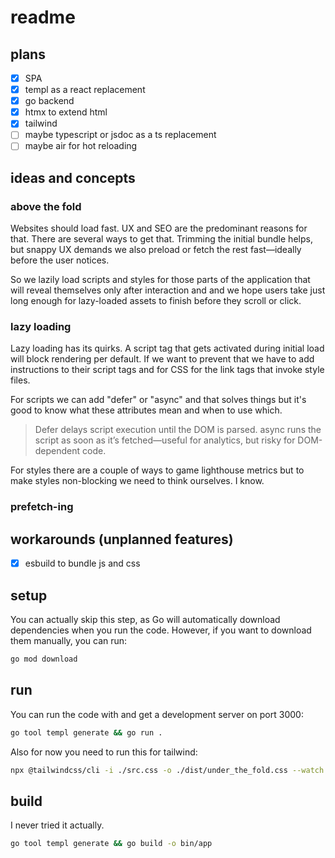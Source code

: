 # readme

## plans

- [x] SPA
- [x] templ as a react replacement
- [x] go backend
- [x] htmx to extend html
- [x] tailwind
- [ ] maybe typescript or jsdoc as a ts replacement
- [ ] maybe air for hot reloading

## ideas and concepts

### above the fold

Websites should load fast. UX and SEO are the predominant reasons for that. There are several ways to get that. Trimming the initial bundle helps, but snappy UX demands we also preload or fetch the rest fast—ideally before the user notices.

So we lazily load scripts and styles for those parts of the application that will reveal themselves only after interaction and and we hope users take just long enough for lazy-loaded assets to finish before they scroll or click.

### lazy loading

Lazy loading has its quirks. A script tag that gets activated during initial load will block rendering per default. If we want to prevent that we have to add instructions to their script tags and for CSS for the link tags that invoke style files.

For scripts we can add "defer" or "async" and that solves things but it's good to know what these attributes mean and when to use which.

> Defer delays script execution until the DOM is parsed. async runs the script as soon as it’s fetched—useful for analytics, but risky for DOM-dependent code.

For styles there are a couple of ways to game lighthouse metrics but to make styles non-blocking we need to think ourselves. I know.

### prefetch-ing

## workarounds (unplanned features)

- [x] esbuild to bundle js and css

## setup

You can actually skip this step, as Go will automatically download dependencies when you run the code.
However, if you want to download them manually, you can run:

```bash
go mod download
```

## run

You can run the code with and get a development server on port 3000:

```bash
go tool templ generate && go run .
```

Also for now you need to run this for tailwind:

```bash
npx @tailwindcss/cli -i ./src.css -o ./dist/under_the_fold.css --watch
```

## build

I never tried it actually.

```bash
go tool templ generate && go build -o bin/app
```
